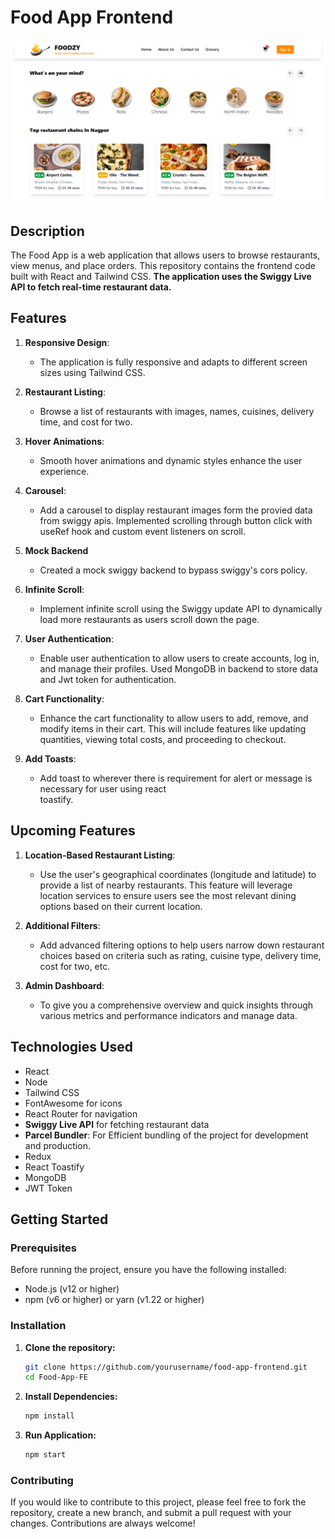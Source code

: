 # Food App Frontend

![Food App](./src/images/ss.png)

## Description

The Food App is a web application that allows users to browse restaurants, view menus, and place orders. This repository contains the frontend code built with React and Tailwind CSS. **The application uses the Swiggy Live API to fetch real-time restaurant data.**

## Features

1. **Responsive Design**: 
    - The application is fully responsive and adapts to different screen sizes using Tailwind CSS.

2. **Restaurant Listing**: 
    - Browse a list of restaurants with images, names, cuisines, delivery time, and cost for two.

3. **Hover Animations**: 
    - Smooth hover animations and dynamic styles enhance the user experience.

4. **Carousel**:
    - Add a carousel to display restaurant images form the provied data from swiggy apis. Implemented scrolling 
      through button click with useRef hook and custom event listeners on scroll. 

5. **Mock Backend**
    - Created a mock swiggy backend to bypass swiggy's cors policy.

6. **Infinite Scroll**: 
    - Implement infinite scroll using the Swiggy update API to dynamically load more restaurants as users 
      scroll down the page.

7. **User Authentication**: 
    - Enable user authentication to allow users to create accounts, log in, and manage their profiles. Used 
     MongoDB in backend to store data and Jwt token for authentication.

8. **Cart Functionality**: 
    - Enhance the cart functionality to allow users to add, remove, and modify items in their cart. This will 
      include features like updating quantities, viewing total costs, and proceeding to checkout.

9. **Add Toasts**:
    - Add toast to wherever there is requirement for alert or message is necessary for user using react     
      toastify.
 
## Upcoming Features

1. **Location-Based Restaurant Listing**: 
    - Use the user's geographical coordinates (longitude and latitude) to provide a list of nearby restaurants. 
      This feature will leverage location services to ensure users see the most relevant dining options based 
      on their current location.

2. **Additional Filters**: 
    - Add advanced filtering options to help users narrow down restaurant choices based on criteria such as 
      rating, cuisine type, delivery time, cost for two, etc.

3. **Admin Dashboard**:
    - To give you a comprehensive overview and quick insights through various metrics and performance indicators and manage data.


## Technologies Used

- React
- Node
- Tailwind CSS
- FontAwesome for icons
- React Router for navigation
- **Swiggy Live API** for fetching restaurant data
- **Parcel Bundler**: For Efficient bundling of the project for development and production.
- Redux
- React Toastify
- MongoDB
- JWT Token

## Getting Started

### Prerequisites

Before running the project, ensure you have the following installed:

- Node.js (v12 or higher)
- npm (v6 or higher) or yarn (v1.22 or higher)

### Installation

1. **Clone the repository:**
   ```bash
   git clone https://github.com/yourusername/food-app-frontend.git
   cd Food-App-FE
   ```

2. **Install Dependencies:**
    ```bash
    npm install
    ```

3. **Run Application:**
    ```bash
    npm start
    ```

### Contributing

If you would like to contribute to this project, please feel free to fork the repository, create a new branch, and submit a pull request with your changes. Contributions are always welcome!
